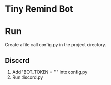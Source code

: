# Tiny Remind Bot
# Run
Create a file call config.py in the project directory.
## Discord
1. Add "BOT_TOKEN = '<YOUR BOT TOKEN>'" into config.py
2. Run discord.py